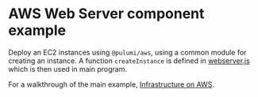 # AWS Web Server component example

Deploy an EC2 instances using `@pulumi/aws`, using a common module for creating an instance. A function `createInstance` is defined in [webserver.js](webserver.js) which is then used in main program.

For a walkthrough of the main example, [Infrastructure on AWS](https://pulumi.io/quickstart/aws-ec2.html).
